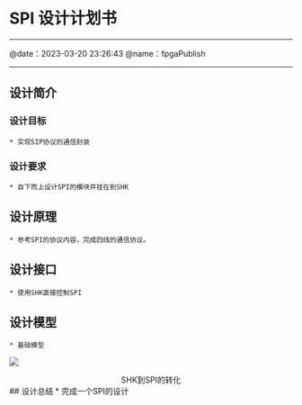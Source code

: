 # SPI 设计计划书
---
@date：2023-03-20 23:26:43
@name：fpgaPublish

---
## 设计简介
### 设计目标    
    * 实现SIP协议的通信封装
### 设计要求
    * 自下而上设计SPI的模块并挂在到SHK
## 设计原理
    * 参考SPI的协议内容，完成四线的通信协议。
## 设计接口
    * 使用SHK直接控制SPI
## 设计模型
    * 基础模型
![](img_SPI设计规划书_v402_032023/2023-03-20-23-44-12.png)
<center> SHK到SPI的转化 </center>
## 设计总结
    * 完成一个SPI的设计
    

